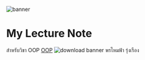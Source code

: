 ![banner](https://picsum.photos/800/250)

# My Lecture Note

สำหรับวิขา OOP [OOP](https://wicht2s.github.io)
![download banner](./banner.jpg)
พรไหมฟ้า รุ่งเรือง

